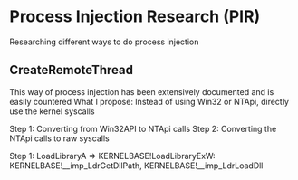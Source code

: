 # Process Injection Research (PIR)
Researching different ways to do process injection

## CreateRemoteThread
This way of process injection has been extensively documented and is easily countered
What I propose: Instead of using Win32 or NTApi, directly use the kernel syscalls

Step 1: Converting from Win32API to NTApi calls
Step 2: Converting the NTApi calls to raw syscalls

Step 1:
LoadLibraryA => KERNELBASE!LoadLibraryExW: KERNELBASE!__imp_LdrGetDllPath, KERNELBASE!__imp_LdrLoadDll

